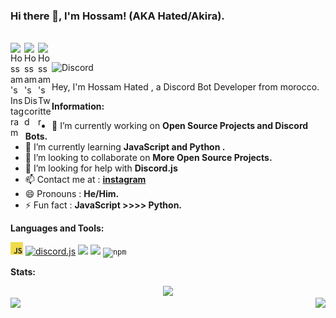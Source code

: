 ### Hi there 👋, I'm Hossam! (AKA Hated/Akira).

<br/>
<a href="https://www.instagram.com/its_ak1r4/">
  <img align="left" alt="Hossam's Instagram" width="22px" src="https://cdn.jsdelivr.net/npm/simple-icons@v3/icons/instagram.svg" />
</a>
<a href="https://discord.com/users/674790908935536640">
    <img align ="left" alt="Hossam's Discord" width="22px" src ="https://cdn.jsdelivr.net/npm/simple-icons@v3/icons/discord.svg" />
  </a>
  <a href="https://twitter.com/itzsasuke6_1">
    <img align ="left" alt="Hossam's Twitter " width="22px" src ="https://cdn.jsdelivr.net/npm/simple-icons@v3/icons/twitter.svg" />
  </a>

<br/>

![Discord](https://discord.c99.nl/widget/theme-3/674790908935536640.png)

Hey, I'm Hossam Hated , a Discord Bot Developer from morocco.

 **Information:**

- 🔭 I’m currently working on  **Open Source Projects and Discord Bots.**
- 🌱 I’m currently learning  **JavaScript and Python .**
- 👯 I’m looking to collaborate on **More Open Source Projects.**
- 🤔 I’m looking for help with  **Discord.js**
- 📫 Contact me at :  **[instagram](https://www.instagram.com/its_ak1r4/)**
- 😄 Pronouns :  **He/Him.**
- ⚡ Fun fact : **JavaScript >>>> Python.**

**Languages and Tools:**  


<code><img height="20" src="https://raw.githubusercontent.com/github/explore/80688e429a7d4ef2fca1e82350fe8e3517d3494d/topics/javascript/javascript.png"></code>
<a href="https://discord.js.org"><img src="https://cdn.discordapp.com/attachments/740865034887888996/740865173065170994/logo-square.png" width="20" alt="discord.js" /></a>
<code><img height="20" src="https://img.shields.io/badge/-Nodejs-43853d?style=flat-square&logo=Node.js&logoColor=white"/></code>
<code><img height="20" src="https://img.shields.io/badge/-Heroku-430098?style=flat-square&logo=heroku&logoColor=white" /></code>
<code><img alt="npm" src="https://img.shields.io/badge/-NPM-CB3837?style=flat-square&logo=npm&logoColor=white" /></code>


**Stats:**  


<div align="center"><img src="https://github-profile-trophy.vercel.app/?username=Ak1r-4&theme=dracula&count_private=true"></div>
<img align="left" src="https://github-readme-stats.vercel.app/api?username=ak1r-4&show_icons=true&hide_border=true&theme=tokyonight"><img align="right" src="https://github-readme-stats.vercel.app/api/top-langs/?username=Ak1r-4&theme=tokyonight&hide=batchfile">






